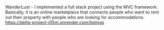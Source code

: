 WanderLust - I implemented a full stack project using the MVC framework. Basically, it is an online marketplace that connects people who want to rent out their property with people who are looking for accommodations.
https://delta-project-j05m.onrender.com/listings

